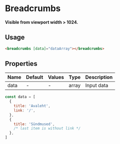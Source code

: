 # Breadcrumbs

#### Visible from **viewport width > 1024**.

## Usage

```html
<breadcrumbs [data]="dataArray"></breadcrumbs>
```

## Properties

| Name  | Default  | Values  |  Type | Description  |
|---|---|---|---|---|
| data | - | - | array | Input data

```javascript
const data = [
  {
    title: 'Avaleht',
    link: '/',
  },
  {
    title: 'Sündmused',
    /* last item is without link */
  },
]
```


